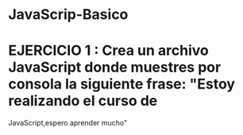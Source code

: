 # JavaScrip-Basico

# EJERCICIO 1 : Crea un archivo JavaScript donde muestres por consola la siguiente frase: "Estoy realizando el curso de
JavaScript,espero aprender mucho"
    

